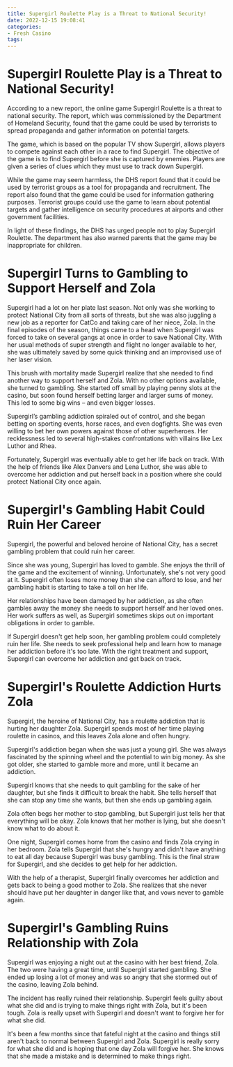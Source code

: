 ```yaml
---
title: Supergirl Roulette Play is a Threat to National Security!
date: 2022-12-15 19:08:41
categories:
- Fresh Casino
tags:
---
```



#  Supergirl Roulette Play is a Threat to National Security!

According to a new report, the online game  Supergirl Roulette is a threat to national security. The report, which was commissioned by the Department of Homeland Security, found that the game could be used by terrorists to spread propaganda and gather information on potential targets.

The game, which is based on the popular TV show Supergirl, allows players to compete against each other in a race to find Supergirl. The objective of the game is to find Supergirl before she is captured by enemies. Players are given a series of clues which they must use to track down Supergirl.

While the game may seem harmless, the DHS report found that it could be used by terrorist groups as a tool for propaganda and recruitment. The report also found that the game could be used for information gathering purposes. Terrorist groups could use the game to learn about potential targets and gather intelligence on security procedures at airports and other government facilities.

In light of these findings, the DHS has urged people not to play Supergirl Roulette. The department has also warned parents that the game may be inappropriate for children.

#  Supergirl Turns to Gambling to Support Herself and Zola

Supergirl had a lot on her plate last season. Not only was she working to protect National City from all sorts of threats, but she was also juggling a new job as a reporter for CatCo and taking care of her niece, Zola. In the final episodes of the season, things came to a head when Supergirl was forced to take on several gangs at once in order to save National City. With her usual methods of super strength and flight no longer available to her, she was ultimately saved by some quick thinking and an improvised use of her laser vision.

This brush with mortality made Supergirl realize that she needed to find another way to support herself and Zola. With no other options available, she turned to gambling. She started off small by playing penny slots at the casino, but soon found herself betting larger and larger sums of money. This led to some big wins – and even bigger losses.

Supergirl’s gambling addiction spiraled out of control, and she began betting on sporting events, horse races, and even dogfights. She was even willing to bet her own powers against those of other superheroes. Her recklessness led to several high-stakes confrontations with villains like Lex Luthor and Rhea.

Fortunately, Supergirl was eventually able to get her life back on track. With the help of friends like Alex Danvers and Lena Luthor, she was able to overcome her addiction and put herself back in a position where she could protect National City once again.

#  Supergirl's Gambling Habit Could Ruin Her Career

Supergirl, the powerful and beloved heroine of National City, has a secret gambling problem that could ruin her career.

Since she was young, Supergirl has loved to gamble. She enjoys the thrill of the game and the excitement of winning. Unfortunately, she's not very good at it. Supergirl often loses more money than she can afford to lose, and her gambling habit is starting to take a toll on her life.

 Her relationships have been damaged by her addiction, as she often gambles away the money she needs to support herself and her loved ones. Her work suffers as well, as Supergirl sometimes skips out on important obligations in order to gamble.

If Supergirl doesn't get help soon, her gambling problem could completely ruin her life. She needs to seek professional help and learn how to manage her addiction before it's too late. With the right treatment and support, Supergirl can overcome her addiction and get back on track.

#  Supergirl's Roulette Addiction Hurts Zola

Supergirl, the heroine of National City, has a roulette addiction that is hurting her daughter Zola. Supergirl spends most of her time playing roulette in casinos, and this leaves Zola alone and often hungry.

Supergirl's addiction began when she was just a young girl. She was always fascinated by the spinning wheel and the potential to win big money. As she got older, she started to gamble more and more, until it became an addiction.

Supergirl knows that she needs to quit gambling for the sake of her daughter, but she finds it difficult to break the habit. She tells herself that she can stop any time she wants, but then she ends up gambling again.

Zola often begs her mother to stop gambling, but Supergirl just tells her that everything will be okay. Zola knows that her mother is lying, but she doesn't know what to do about it.

One night, Supergirl comes home from the casino and finds Zola crying in her bedroom. Zola tells Supergirl that she's hungry and didn't have anything to eat all day because Supergirl was busy gambling. This is the final straw for Supergirl, and she decides to get help for her addiction.

With the help of a therapist, Supergirl finally overcomes her addiction and gets back to being a good mother to Zola. She realizes that she never should have put her daughter in danger like that, and vows never to gamble again.

#  Supergirl's Gambling Ruins Relationship with Zola

Supergirl was enjoying a night out at the casino with her best friend, Zola. The two were having a great time, until Supergirl started gambling. She ended up losing a lot of money and was so angry that she stormed out of the casino, leaving Zola behind.

The incident has really ruined their relationship. Supergirl feels guilty about what she did and is trying to make things right with Zola, but it's been tough. Zola is really upset with Supergirl and doesn't want to forgive her for what she did.

It's been a few months since that fateful night at the casino and things still aren't back to normal between Supergirl and Zola. Supergirl is really sorry for what she did and is hoping that one day Zola will forgive her. She knows that she made a mistake and is determined to make things right.